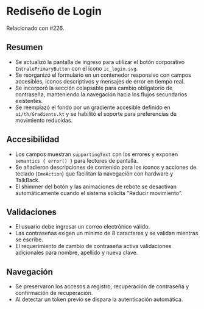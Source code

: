 # Rediseño de Login

Relacionado con #226.

## Resumen
- Se actualizó la pantalla de ingreso para utilizar el botón corporativo `IntralePrimaryButton` con el ícono `ic_login.svg`.
- Se reorganizó el formulario en un contenedor responsivo con campos accesibles, íconos descriptivos y mensajes de error en tiempo real.
- Se incorporó la sección colapsable para cambio obligatorio de contraseña, manteniendo la navegación hacia los flujos secundarios existentes.
- Se reemplazó el fondo por un gradiente accesible definido en `ui/th/Gradients.kt` y se habilitó el soporte para preferencias de movimiento reducidas.

## Accesibilidad
- Los campos muestran `supportingText` con los errores y exponen `semantics { error() }` para lectores de pantalla.
- Se añadieron descripciones de contenido para los íconos y acciones de teclado (`ImeAction`) que facilitan la navegación con hardware y TalkBack.
- El shimmer del botón y las animaciones de rebote se desactivan automáticamente cuando el sistema solicita "Reducir movimiento".

## Validaciones
- El usuario debe ingresar un correo electrónico válido.
- Las contraseñas exigen un mínimo de 8 caracteres y se validan mientras se escribe.
- El requerimiento de cambio de contraseña activa validaciones adicionales para nombre, apellido y nueva clave.

## Navegación
- Se preservaron los accesos a registro, recuperación de contraseña y confirmación de recuperación.
- Al detectar un token previo se dispara la autenticación automática.

